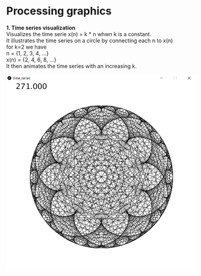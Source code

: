 # Processing graphics

__1. Time series visualization__  
    Visualizes the time serie  x(n) = k * n whwn k is a constant.  
    It illustrates the time series on a circle by connecting each n to x(n)  
    for k=2 we have  
    n = {1, 2, 3, 4, ...}  
    x(n) = {2, 4, 6, 8, ...}  
    It then animates the time series with an increasing k.  


![alt text](https://github.com/nimas62/processing-graphics/blob/master/time_series/ts271.png)

